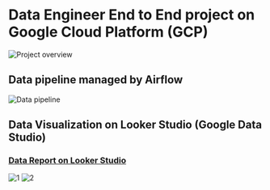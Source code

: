 # Data Engineer End to End project on Google Cloud Platform (GCP)

![Project overview](https://sv1.picz.in.th/images/2023/02/09/LE6ekV.jpg)

## Data pipeline managed by Airflow
![Data pipeline](https://sv1.picz.in.th/images/2023/02/09/LEnBab.png)


## Data Visualization on Looker Studio (Google Data Studio)
### [Data Report on Looker Studio](https://lookerstudio.google.com/reporting/670e2ce7-c598-4ef4-953b-a3f09faea9c7)

![1](https://sv1.picz.in.th/images/2023/02/09/LE6Izn.jpg)
![2](https://sv1.picz.in.th/images/2023/02/09/LEn7K1.jpg)
